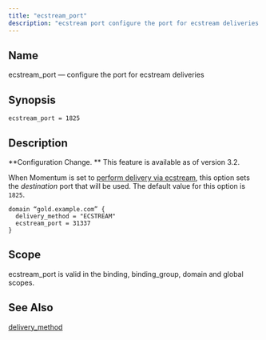```yaml
---
title: "ecstream_port"
description: "ecstream port configure the port for ecstream deliveries ecstream port 1825 Configuration Change This feature is available as of version 3 2 When Momentum is set to perform delivery via ecstream this option sets the destination port that will be used The default value for this option is 1825 Example..."
---
```


<a name="conf.ref.ecstream_port"></a> 
## Name

ecstream_port — configure the port for ecstream deliveries

## Synopsis

`ecstream_port = 1825`

<a name="idp9439008"></a> 
## Description

**Configuration Change. ** This feature is available as of version 3.2.

When Momentum is set to [perform delivery via ecstream](/momentum/3/3-reference/3-reference-conf-ref-delivery-method), this option sets the *destination* port that will be used. The default value for this option is `1825`.

<a name="conf.ref.ecstream_port.example"></a> 


```
domain “gold.example.com” {
  delivery_method = "ECSTREAM"
  ecstream_port = 31337
}
```

<a name="idp9447792"></a> 
## Scope

ecstream_port is valid in the binding, binding_group, domain and global scopes.

<a name="idp9449472"></a> 
## See Also

[delivery_method](/momentum/3/3-reference/3-reference-conf-ref-delivery-method)